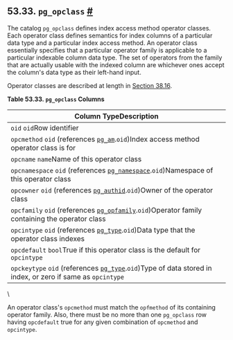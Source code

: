 ## 53.33. `pg_opclass` [#](#CATALOG-PG-OPCLASS)

The catalog `pg_opclass` defines index access method operator classes. Each operator class defines semantics for index columns of a particular data type and a particular index access method. An operator class essentially specifies that a particular operator family is applicable to a particular indexable column data type. The set of operators from the family that are actually usable with the indexed column are whichever ones accept the column's data type as their left-hand input.

Operator classes are described at length in [Section 38.16](xindex "38.16. Interfacing Extensions to Indexes").

**Table 53.33. `pg_opclass` Columns**

| Column TypeDescription                                                                                                                               |
| ---------------------------------------------------------------------------------------------------------------------------------------------------- |
| `oid` `oid`Row identifier                                                                                                                            |
| `opcmethod` `oid` (references [`pg_am`](catalog-pg-am "53.3. pg_am").`oid`)Index access method operator class is for                            |
| `opcname` `name`Name of this operator class                                                                                                          |
| `opcnamespace` `oid` (references [`pg_namespace`](catalog-pg-namespace "53.32. pg_namespace").`oid`)Namespace of this operator class            |
| `opcowner` `oid` (references [`pg_authid`](catalog-pg-authid "53.8. pg_authid").`oid`)Owner of the operator class                               |
| `opcfamily` `oid` (references [`pg_opfamily`](catalog-pg-opfamily "53.35. pg_opfamily").`oid`)Operator family containing the operator class     |
| `opcintype` `oid` (references [`pg_type`](catalog-pg-type "53.64. pg_type").`oid`)Data type that the operator class indexes                     |
| `opcdefault` `bool`True if this operator class is the default for `opcintype`                                                                        |
| `opckeytype` `oid` (references [`pg_type`](catalog-pg-type "53.64. pg_type").`oid`)Type of data stored in index, or zero if same as `opcintype` |

\

An operator class's `opcmethod` must match the `opfmethod` of its containing operator family. Also, there must be no more than one `pg_opclass` row having `opcdefault` true for any given combination of `opcmethod` and `opcintype`.